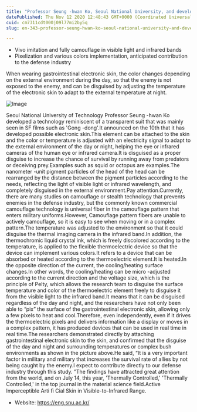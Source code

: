 ```yaml
---
title: "Professor Seung -hwan Ko, Seoul National University, and developing electronic skin like transparent humans"
datePublished: Thu Nov 12 2020 12:48:43 GMT+0000 (Coordinated Universal Time)
cuid: cm7311cdt000j09l77mi2by5q
slug: en-343-professor-seung-hwan-ko-seoul-national-university-and-developing-electronic-skin-like-transparent-humans

---
```



- Vivo imitation and fully camouflage in visible light and infrared bands
- Pixelization and various colors implementation, anticipated contribution to the defense industry

When wearing gastrointestinal electronic skin, the color changes depending on the external environment during the day, so that the enemy is not exposed to the enemy, and can be disguised by adjusting the temperature of the electronic skin to adapt to the external temperature at night.

![Image](https://cdn.hashnode.com/res/hashnode/image/upload/v1739432224737/fe90ef73-9f7d-41cc-954a-31e08d514666.jpeg)

Seoul National University of Technology Professor Seung -hwan Ko developed a technology reminiscent of a transparent suit that was mainly seen in SF films such as 'Gong -dong'.It announced on the 10th that it has developed possible electronic skin.This element can be attached to the skin and the color or temperature is adjusted with an electricity signal to adapt to the external environment of the day or night, helping the eye or infrared cameras of the human eye or infrared camera.It is disguised as a proper disguise to increase the chance of survival by running away from predators or deceiving prey.Examples such as squid or octopus are examples.The nanometer -unit pigment particles of the head of the head can be rearranged by the distance between the pigment particles according to the needs, reflecting the light of visible light or infrared wavelength, and completely disguised in the external environment.Pay attention.Currently, there are many studies on camouflage or stealth technology that prevents enemies in the defense industry, but the commonly known commercial camouflage technology is universal fiber in the camouflage pattern that enters military uniforms.However, Camouflage pattern fibers are unable to actively camouflage, so it is easy to see when moving or in a complex pattern.The temperature was adjusted to the environment so that it could disguise the thermal imaging camera in the infrared band.In addition, the thermochromic liquid crystal ink, which is freely discolored according to the temperature, is applied to the flexible thermoelectric device so that the device can implement various colors.It refers to a device that can be absorbed or heated according to the thermoelectric element.It is heated.In the opposite direction of the current, the cooling/heating surface changes.In other words, the cooling/heating can be micro -adjusted according to the current direction and the voltage size, which is the principle of Pelty, which allows the research team to disguise the surface temperature and color of the thermoelectric element freely to disguise it from the visible light to the infrared band.It means that it can be disguised regardless of the day and night, and the researchers have not only been able to “pix” the surface of the gastrointestinal electronic skin, allowing only a few pixels to heat and cool.Therefore, even independently, even if it drives the thermoelectric pixels and delivers information like a display or moves in a complex pattern, it has produced devices that can be used in real time in real time.The researchers demonstrated directly by attaching gastrointestinal electronic skin to the skin, and confirmed that the disguise of the day and night and surrounding temperatures or complex bush environments as shown in the picture above.He said, “It is a very important factor in military and military that increases the survival rate of allies by not being caught by the enemy.I expect to contribute directly to our defense industry through this study. ”The findings have attracted great attention from the world, and on July 14, this year, 'Thermally Controlled,' 'Thermally Controlled,' in the top journal in the material science field.Active Imperceptible Arti ﬁ Cial Skin in Visible-to-Infrared Range.

- Website: https://eng.snu.ac.kr/